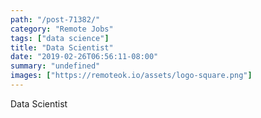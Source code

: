 ```yaml
---
path: "/post-71382/"
category: "Remote Jobs"
tags: ["data science"]
title: "Data Scientist"
date: "2019-02-26T06:56:11-08:00"
summary: "undefined"
images: ["https://remoteok.io/assets/logo-square.png"]
---
```


Data Scientist
